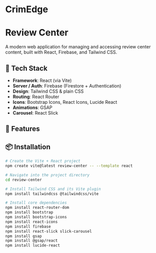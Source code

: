 # CrimEdge

# Review Center

A modern web application for managing and accessing review center content, built with React, Firebase, and Tailwind CSS.

## 🧰 Tech Stack

- **Framework**: React (via Vite)
- **Server / Auth**: Firebase (Firestore + Authentication)
- **Design**: Tailwind CSS & plain CSS
- **Routing**: React Router
- **Icons**: Bootstrap Icons, React Icons, Lucide React
- **Animations**: GSAP
- **Carousel**: React Slick

## 🚀 Features

## 📦 Installation


```bash
# Create the Vite + React project
npm create vite@latest review-center -- --template react

# Navigate into the project directory
cd review-center

# Install Tailwind CSS and its Vite plugin
npm install tailwindcss @tailwindcss/vite

# Install core dependencies
npm install react-router-dom
npm install bootstrap
npm install bootstrap-icons
npm install react-icons
npm install firebase
npm install react-slick slick-carousel
npm install gsap
npm install @gsap/react
npm install lucide-react

